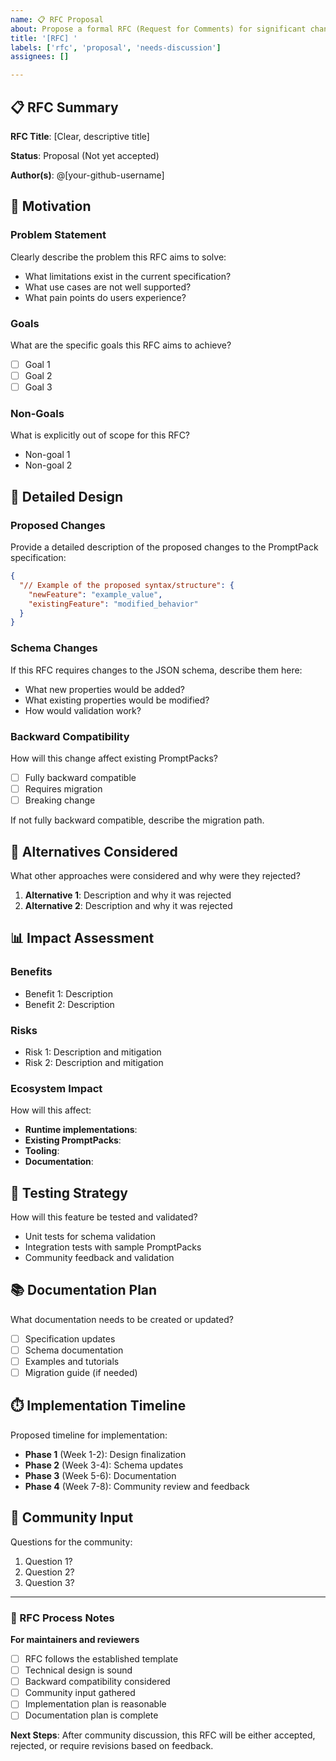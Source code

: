 ```yaml
---
name: 📋 RFC Proposal
about: Propose a formal RFC (Request for Comments) for significant changes to PromptPack
title: '[RFC] '
labels: ['rfc', 'proposal', 'needs-discussion']
assignees: []

---
```


## 📋 RFC Summary

**RFC Title**: [Clear, descriptive title]

**Status**: Proposal (Not yet accepted)

**Author(s)**: @[your-github-username]

## 🎯 Motivation

### Problem Statement

Clearly describe the problem this RFC aims to solve:

- What limitations exist in the current specification?
- What use cases are not well supported?
- What pain points do users experience?

### Goals

What are the specific goals this RFC aims to achieve?

- [ ] Goal 1
- [ ] Goal 2
- [ ] Goal 3

### Non-Goals

What is explicitly out of scope for this RFC?

- Non-goal 1
- Non-goal 2

## 📖 Detailed Design

### Proposed Changes

Provide a detailed description of the proposed changes to the PromptPack specification:

```json
{
  "// Example of the proposed syntax/structure": {
    "newFeature": "example_value",
    "existingFeature": "modified_behavior"
  }
}
```

### Schema Changes

If this RFC requires changes to the JSON schema, describe them here:

- What new properties would be added?
- What existing properties would be modified?
- How would validation work?

### Backward Compatibility

How will this change affect existing PromptPacks?

- [ ] Fully backward compatible
- [ ] Requires migration
- [ ] Breaking change

If not fully backward compatible, describe the migration path.

## 🔄 Alternatives Considered

What other approaches were considered and why were they rejected?

1. **Alternative 1**: Description and why it was rejected
2. **Alternative 2**: Description and why it was rejected

## 📊 Impact Assessment

### Benefits

- Benefit 1: Description
- Benefit 2: Description

### Risks

- Risk 1: Description and mitigation
- Risk 2: Description and mitigation

### Ecosystem Impact

How will this affect:

- **Runtime implementations**: 
- **Existing PromptPacks**: 
- **Tooling**: 
- **Documentation**: 

## 🧪 Testing Strategy

How will this feature be tested and validated?

- Unit tests for schema validation
- Integration tests with sample PromptPacks
- Community feedback and validation

## 📚 Documentation Plan

What documentation needs to be created or updated?

- [ ] Specification updates
- [ ] Schema documentation
- [ ] Examples and tutorials
- [ ] Migration guide (if needed)

## ⏱️ Implementation Timeline

Proposed timeline for implementation:

- **Phase 1** (Week 1-2): Design finalization
- **Phase 2** (Week 3-4): Schema updates
- **Phase 3** (Week 5-6): Documentation
- **Phase 4** (Week 7-8): Community review and feedback

## 🤝 Community Input

Questions for the community:

1. Question 1?
2. Question 2?
3. Question 3?

---

### 📝 RFC Process Notes

**For maintainers and reviewers**

- [ ] RFC follows the established template
- [ ] Technical design is sound
- [ ] Backward compatibility considered
- [ ] Community input gathered
- [ ] Implementation plan is reasonable
- [ ] Documentation plan is complete

**Next Steps**: After community discussion, this RFC will be either accepted, rejected, or require revisions based on feedback.
